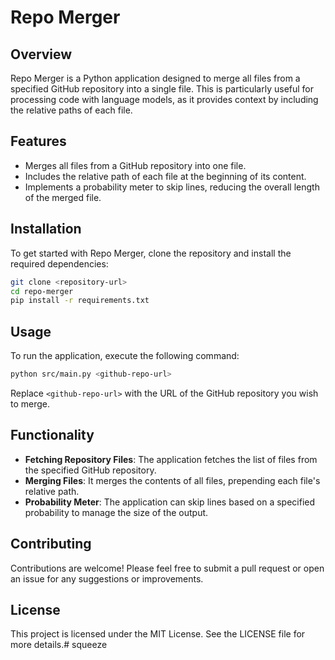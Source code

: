 # Repo Merger

## Overview
Repo Merger is a Python application designed to merge all files from a specified GitHub repository into a single file. This is particularly useful for processing code with language models, as it provides context by including the relative paths of each file.

## Features
- Merges all files from a GitHub repository into one file.
- Includes the relative path of each file at the beginning of its content.
- Implements a probability meter to skip lines, reducing the overall length of the merged file.

## Installation
To get started with Repo Merger, clone the repository and install the required dependencies:

```bash
git clone <repository-url>
cd repo-merger
pip install -r requirements.txt
```

## Usage
To run the application, execute the following command:

```bash
python src/main.py <github-repo-url>
```

Replace `<github-repo-url>` with the URL of the GitHub repository you wish to merge.

## Functionality
- **Fetching Repository Files**: The application fetches the list of files from the specified GitHub repository.
- **Merging Files**: It merges the contents of all files, prepending each file's relative path.
- **Probability Meter**: The application can skip lines based on a specified probability to manage the size of the output.

## Contributing
Contributions are welcome! Please feel free to submit a pull request or open an issue for any suggestions or improvements.

## License
This project is licensed under the MIT License. See the LICENSE file for more details.# squeeze
